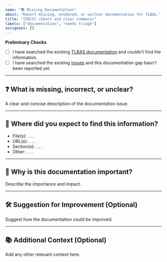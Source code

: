 ```yaml
---
name: "📚 Missing Documentation"
about: "Report missing, outdated, or unclear documentation for TLBAS."
title: "[DOCS] <Short and clear summary>"
labels: ["documentation", "needs triage"]
assignees: []
---
```


<!-- 
Thank you for helping improve TLBAS documentation! 
Please provide as much detail as possible.
-->

**Preliminary Checks**
- [ ] I have searched the existing [TLBAS documentation](https://tlbas.vai-prog.ru/docs) and couldn't find the information.
- [ ] I have searched the existing [issues](https://github.com/Vadim-Khristenko/tlbas/issues) and this documentation gap hasn't been reported yet.

---

## ❓ What is missing, incorrect, or unclear?

<!-- Describe precisely what information you were looking for and couldn't find, or what part of the existing documentation is wrong or confusing. -->
A clear and concise description of the documentation issue.

---

## 📍 Where did you expect to find this information?

<!-- List the specific file names, URLs, documentation sections, or code locations where you looked or where this information logically belongs. -->
- File(s): `...`
- URL(s): `...`
- Section(s): `...`
- Other: `...`

---

## 🤔 Why is this documentation important?

<!-- Explain the impact of this missing/unclear documentation. Who does it affect (users, developers)? What problems does it cause? -->
Describe the importance and impact.

---

## 🛠 Suggestion for Improvement (Optional)

<!-- If you have an idea on how to fix or improve the documentation, please share it. Examples, diagrams, or better descriptions are welcome! -->
Suggest how the documentation could be improved.

---

## 📚 Additional Context (Optional)

<!-- Add any other details, links to related issues, PRs, discussions, or screenshots that might be helpful. -->
Add any other relevant context here.

